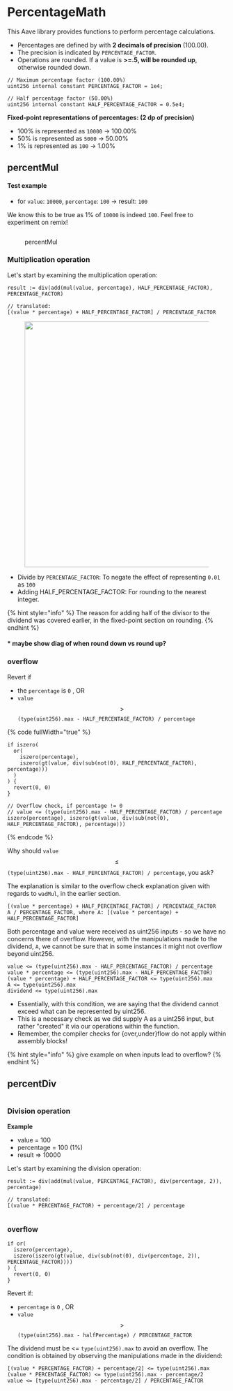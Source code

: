 # PercentageMath

This Aave library provides functions to perform percentage calculations.

* Percentages are defined by with **2 decimals of precision** (100.00).&#x20;
* The precision is indicated by `PERCENTAGE_FACTOR`.
* Operations are rounded. If a value is **>=.5, will be rounded up**, otherwise rounded down.

```solidity
// Maximum percentage factor (100.00%)
uint256 internal constant PERCENTAGE_FACTOR = 1e4;

// Half percentage factor (50.00%)
uint256 internal constant HALF_PERCENTAGE_FACTOR = 0.5e4;
```

**Fixed-point representations of percentages: (2 dp of precision)**

* 100% is represented as `10000` -> 100.00%
* 50% is represented as `5000` -> 50.00%
* 1% is represented as `100` -> 1.00%

## percentMul

#### Test example

* for `value`: `10000`, `percentage`: `100` -> result: `100`

We know this to be true as 1% of `10000` is indeed `100`. Feel free to experiment on remix!

<figure><img src="../.gitbook/assets/image (78).png" alt=""><figcaption><p>percentMul</p></figcaption></figure>

### Multiplication operation

Let's start by examining the multiplication operation:

```solidity
result := div(add(mul(value, percentage), HALF_PERCENTAGE_FACTOR), PERCENTAGE_FACTOR)

// translated:
[(value * percentage) + HALF_PERCENTAGE_FACTOR] / PERCENTAGE_FACTOR
```

<figure><img src="../.gitbook/assets/image (58).png" alt="" width="563"><figcaption></figcaption></figure>

* Divide by `PERCENTAGE_FACTOR`: To negate the effect of representing `0.01` as `100`
* Adding HALF\_PERCENTAGE\_FACTOR: For rounding to the nearest integer.&#x20;

{% hint style="info" %}
The reason for adding half of the divisor to the dividend was covered earlier, in the fixed-point section on rounding.
{% endhint %}

#### \* maybe show diag of when round down vs round up?&#x20;

### overflow

Revert if

* the `percentage` is `0` , OR
* `value` $$\gt$$ `(type(uint256).max - HALF_PERCENTAGE_FACTOR) / percentage`

{% code fullWidth="true" %}
```solidity
if iszero(
  or(
    iszero(percentage),
    iszero(gt(value, div(sub(not(0), HALF_PERCENTAGE_FACTOR), percentage)))
  )
) {
  revert(0, 0)
}

// Overflow check, if percentage != 0
// value <= (type(uint256).max - HALF_PERCENTAGE_FACTOR) / percentage
iszero(percentage), iszero(gt(value, div(sub(not(0), HALF_PERCENTAGE_FACTOR), percentage)))
```
{% endcode %}

Why should `value` $$\leq$$`(type(uint256).max - HALF_PERCENTAGE_FACTOR) / percentage`, you ask?

The explanation is similar to the overflow check explanation given with regards to `wadMul`, in the earlier section.&#x20;

```solidity
[(value * percentage) + HALF_PERCENTAGE_FACTOR] / PERCENTAGE_FACTOR
A / PERCENTAGE_FACTOR, where A: [(value * percentage) + HALF_PERCENTAGE_FACTOR]
```

Both percentage and value were received as uint256 inputs - so we have no concerns there of overflow. However, with the manipulations made to the dividend, `A`, we cannot be sure that in some instances it might not overflow beyond uint256. &#x20;

```solidity
value <= (type(uint256).max - HALF_PERCENTAGE_FACTOR) / percentage
value * percentage <= (type(uint256).max - HALF_PERCENTAGE_FACTOR)
(value * percentage) + HALF_PERCENTAGE_FACTOR <= type(uint256).max
A <= type(uint256).max
dividend <= type(uint256).max
```

* Essentially, with this condition, we are saying that the dividend cannot exceed what can be represented by uint256.&#x20;
* This is a necessary check as we did supply A as a uint256 input, but rather "created" it via our operations within the function.
* Remember, the compiler checks for {over,under}flow do not apply within assembly blocks!

{% hint style="info" %}
give example on when inputs lead to overflow?
{% endhint %}

## percentDiv

<figure><img src="../.gitbook/assets/image (118).png" alt=""><figcaption></figcaption></figure>

### Division operation

**Example**

* value = 100
* percentage = 100 (1%)
* result => 10000

Let's start by examining the division operation:

```solidity
result := div(add(mul(value, PERCENTAGE_FACTOR), div(percentage, 2)), percentage)

// translated:
[(value * PERCENTAGE_FACTOR) + percentage/2] / percentage
```

<figure><img src="../.gitbook/assets/image (276).png" alt=""><figcaption></figcaption></figure>

### overflow

```solidity
if or(
  iszero(percentage),
  iszero(iszero(gt(value, div(sub(not(0), div(percentage, 2)), PERCENTAGE_FACTOR))))
) {
  revert(0, 0)
}
```

Revert if:

* `percentage` is `0` , OR
* `value` $$\gt$$ `(type(uint256).max - halfPercentage) / PERCENTAGE_FACTOR`

The dividend must be <= `type(uint256).max` to avoid an overflow. The condition is obtained by observing the manipulations made in the dividend:

```solidity
[(value * PERCENTAGE_FACTOR) + percentage/2] <= type(uint256).max
(value * PERCENTAGE_FACTOR) <= type(uint256).max - percentage/2
value <= [type(uint256).max - percentage/2] / PERCENTAGE_FACTOR
```
